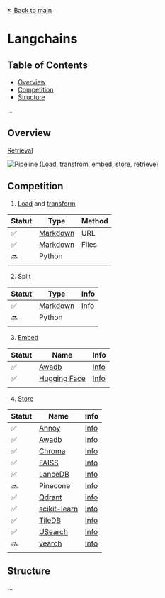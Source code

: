 [↖️ Back to main](../README.md)

# Langchains

## Table of Contents

- [Overview](#overview)
- [Competition](#competition)
- [Structure](#structure)

...

## Overview

[Retrieval](https://python.langchain.com/docs/modules/data_connection/) 

![Pipeline (Load, transfrom, embed, store, retrieve)](https://python.langchain.com/assets/images/data_connection-95ff2033a8faa5f3ba41376c0f6dd32a.jpg)

## Competition

1. [Load](https://python.langchain.com/docs/integrations/document_loaders) and [transform](https://python.langchain.com/docs/integrations/document_transformers)

| Statut |   Type                                            | Method |
|--------|---------------------------------------------------|--------|
| ✅     | [Markdown](langchains/extract_from/readme_urls/)  | URL    |
| ✅     | [Markdown](langchains/extract_from/readme_files/) | Files  |
| 🔜     | Python                                            |        |
|        |                                                   |        |

2. Split

| Statut |   Type                                              | Info |
|--------|-----------------------------------------------------|------|
| ✅     | [Markdown](langchains/documents_from/readme_files/) | [Info](https://python.langchain.com/docs/modules/data_connection/document_transformers/markdown_header_metadata) |
| 🔜     | Python                                              | |
|        |                                                     | |

3. [Embed](https://python.langchain.com/docs/integrations/text_embedding)

| Statut | Name                                                    | Info |
|--------|---------------------------------------------------------|------|
| ✅     | [Awadb](langchains/documents_from/readme_files/)        | [Info](https://python.langchain.com/docs/integrations/text_embedding/awadb) |
| ✅     | [Hugging Face](langchains/documents_from/readme_files/) | [Info](https://python.langchain.com/docs/integrations/text_embedding/huggingfacehub) |
|        |                                                         | |

4. [Store](https://python.langchain.com/docs/integrations/vectorstores)

| Statut | Name                                                | Info |
|--------|-----------------------------------------------------|------|
| ✅     | [Annoy](langchains/documents_from/readme_files/)        | [Info](https://python.langchain.com/docs/integrations/vectorstores/annoy) |
| ✅     | [Awadb](langchains/documents_from/readme_files/)        | [Info](https://python.langchain.com/docs/integrations/vectorstores/awadb) |
| ✅     | [Chroma](langchains/documents_from/readme_files/)        | [Info](https://python.langchain.com/docs/integrations/vectorstores/chroma) |
| ✅     | [FAISS](langchains/documents_from/readme_files/)        | [Info](https://python.langchain.com/docs/integrations/vectorstores/faiss) |
| ✅     | [LanceDB](langchains/documents_from/readme_files/)        | [Info](https://python.langchain.com/docs/integrations/vectorstores/lancedb) |
| 🔜     | Pinecone                                             | [Info](https://python.langchain.com/docs/integrations/vectorstores/pinecone) |
| ✅     | [Qdrant](langchains/documents_from/readme_files/)        | [Info](https://python.langchain.com/docs/integrations/vectorstores/qdrant) |
| ✅     | [scikit-learn](langchains/documents_from/readme_files/)        | [Info](https://python.langchain.com/docs/integrations/vectorstores/sklearn) |
| ✅     | [TileDB](langchains/documents_from/readme_files/)        | [Info](https://python.langchain.com/docs/integrations/vectorstores/tiledb) |
| ✅     | [USearch](langchains/documents_from/readme_files/)        | [Info](https://python.langchain.com/docs/integrations/vectorstores/usearch) |
| 🔜     | [vearch](langchains/documents_from/readme_files/)        | [Info](https://python.langchain.com/docs/integrations/vectorstores/vearch) |
|        |                                                         | |

## Structure

...